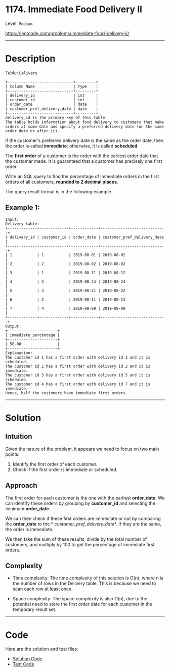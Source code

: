 # 1174. Immediate Food Delivery II

Level: `Medium`

https://leetcode.com/problems/immediate-food-delivery-ii/

---

# Description

Table: `Delivery`

    +-----------------------------+---------+
    | Column Name                 | Type    |
    +-----------------------------+---------+
    | delivery_id                 | int     |
    | customer_id                 | int     |
    | order_date                  | date    |
    | customer_pref_delivery_date | date    |
    +-----------------------------+---------+
    delivery_id is the primary key of this table.
    The table holds information about food delivery to customers that make orders at some date and specify a preferred delivery date (on the same order date or after it).

If the customer's preferred delivery date is the same as the order date, then the order is called **immediate**;
otherwise, it is called **scheduled**.

The **first order** of a customer is the order with the earliest order date that the customer made. It is guaranteed
that a customer has precisely one first order.

Write an SQL query to find the percentage of immediate orders in the first orders of all customers, **rounded to 2
decimal places**.

The query result format is in the following example.

## Example 1:

    Input:
    Delivery table:
    +-------------+-------------+------------+-----------------------------+
    | delivery_id | customer_id | order_date | customer_pref_delivery_date |
    +-------------+-------------+------------+-----------------------------+
    | 1           | 1           | 2019-08-01 | 2019-08-02                  |
    | 2           | 2           | 2019-08-02 | 2019-08-02                  |
    | 3           | 1           | 2019-08-11 | 2019-08-12                  |
    | 4           | 3           | 2019-08-24 | 2019-08-24                  |
    | 5           | 3           | 2019-08-21 | 2019-08-22                  |
    | 6           | 2           | 2019-08-11 | 2019-08-13                  |
    | 7           | 4           | 2019-08-09 | 2019-08-09                  |
    +-------------+-------------+------------+-----------------------------+
    Output:
    +----------------------+
    | immediate_percentage |
    +----------------------+
    | 50.00                |
    +----------------------+
    Explanation:
    The customer id 1 has a first order with delivery id 1 and it is scheduled.
    The customer id 2 has a first order with delivery id 2 and it is immediate.
    The customer id 3 has a first order with delivery id 5 and it is scheduled.
    The customer id 4 has a first order with delivery id 7 and it is immediate.
    Hence, half the customers have immediate first orders.

---

# Solution

## Intuition

Given the nature of the problem, it appears we need to focus on two main points:

1. Identify the first order of each customer.
2. Check if the first order is immediate or scheduled.

## Approach

The first order for each customer is the one with the earliest **order_date**. We can identify these orders by grouping
by **customer_id** and selecting the minimum **order_date**.

We can then check if these first orders are immediate or not by comparing the **order_date** to the *
*customer_pref_delivery_date**. If they are the same, the order is immediate.

We then take the sum of these results, divide by the total number of customers, and multiply by 100 to get the
percentage of immediate first orders.

## Complexity

- Time complexity:
  The time complexity of this solution is O(n), where n is the number of rows in the Delivery table. This is because we
  need to scan each row at least once.

- Space complexity:
  The space complexity is also O(n), due to the potential need to store the first order date for each customer in the
  temporary result set.

---

# Code

Here are the solution and test files:

- [Solution Code](./solution.sql)
- [Test Code](./solution_test.go)